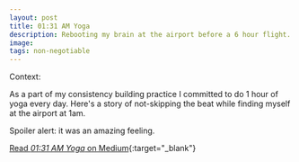 ```yaml
---
layout: post
title: 01:31 AM Yoga
description: Rebooting my brain at the airport before a 6 hour flight.
image:
tags: non-negotiable
---
```


Context: 

As a part of my consistency building practice I committed to do 1 hour of yoga every day. Here's a story of not-skipping the beat while finding myself at the airport at 1am.

Spoiler alert: it was an amazing feeling.

[Read *01:31 AM Yoga* on Medium](https://medium.com/@michal.korzonek/01-31-am-yoga-ccabb2ab909){:target="_blank"}